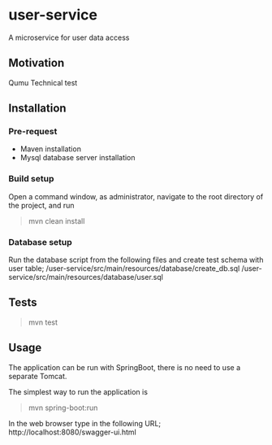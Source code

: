 # user-service
A microservice for user data access

## Motivation
Qumu Technical test

## Installation
### Pre-request 
- Maven installation
- Mysql database server installation

### Build setup
Open a command window, as administrator, navigate to the root directory of the project,  and run 
> mvn clean install

### Database setup
Run the database script from the following files and create test schema with user table;
/user-service/src/main/resources/database/create_db.sql
/user-service/src/main/resources/database/user.sql

## Tests

> mvn test

## Usage
The application can be run with SpringBoot, there is no need to use a separate Tomcat.

The simplest way to run the application is

> mvn spring-boot:run

In the web browser type in the following URL;
http://localhost:8080/swagger-ui.html


